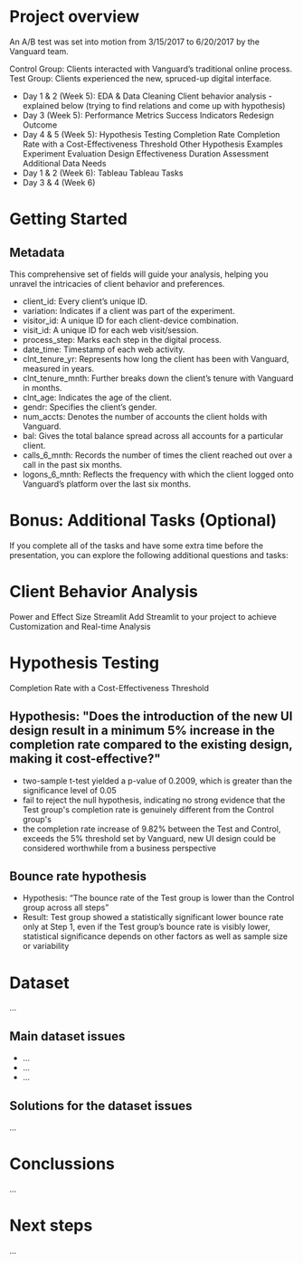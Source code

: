 # Project overview

An A/B test was set into motion from 3/15/2017 to 6/20/2017 by the Vanguard team.

Control Group: Clients interacted with Vanguard’s traditional online process.
Test Group: Clients experienced the new, spruced-up digital interface.

* Day 1 & 2 (Week 5):
EDA & Data Cleaning
Client behavior analysis - explained below (trying to find relations and come up with hypothesis)
* Day 3 (Week 5):
Performance Metrics
Success Indicators
Redesign Outcome
* Day 4 & 5 (Week 5):
Hypothesis Testing
Completion Rate
Completion Rate with a Cost-Effectiveness Threshold
Other Hypothesis Examples
Experiment Evaluation
Design Effectiveness
Duration Assessment
Additional Data Needs
* Day 1 & 2 (Week 6):
Tableau
Tableau Tasks
* Day 3 & 4 (Week 6)

# Getting Started
## Metadata
This comprehensive set of fields will guide your analysis, helping you unravel the intricacies of client behavior and preferences.

* client_id: Every client’s unique ID.
* variation: Indicates if a client was part of the experiment.
* visitor_id: A unique ID for each client-device combination.
* visit_id: A unique ID for each web visit/session.
* process_step: Marks each step in the digital process.
* date_time: Timestamp of each web activity.
* clnt_tenure_yr: Represents how long the client has been with Vanguard, measured in years.
* clnt_tenure_mnth: Further breaks down the client’s tenure with Vanguard in months.
* clnt_age: Indicates the age of the client.
* gendr: Specifies the client’s gender.
* num_accts: Denotes the number of accounts the client holds with Vanguard.
* bal: Gives the total balance spread across all accounts for a particular client.
* calls_6_mnth: Records the number of times the client reached out over a call in the past six months.
* logons_6_mnth: Reflects the frequency with which the client logged onto Vanguard’s platform over the last six months.

# Bonus: Additional Tasks (Optional)
If you complete all of the tasks and have some extra time before the presentation, you can explore the following additional questions and tasks:

# Client Behavior Analysis
Power and Effect Size
Streamlit
Add Streamlit to your project to achieve Customization and Real-time Analysis

# Hypothesis Testing
Completion Rate with a Cost-Effectiveness Threshold

## Hypothesis: "Does the introduction of the new UI design result in a minimum 5% increase in the completion rate compared to the existing design, making it cost-effective?"

* two-sample t-test yielded a p-value of 0.2009, which is greater than the significance level of 0.05
* fail to reject the null hypothesis, indicating no strong evidence that the Test group's completion rate is genuinely different from the Control group's
* the completion rate increase of 9.82% between the Test and Control, exceeds the 5% threshold set by Vanguard, new UI design could be considered worthwhile from a business perspective

## Bounce rate hypothesis
* Hypothesis: “The bounce rate of the Test group is lower than the Control group across all steps”
* Result: Test group showed a statistically significant lower bounce rate only at Step 1, even if the Test group’s bounce rate is visibly lower, statistical significance depends on other factors as well as sample size or variability

# Dataset 
...

## Main dataset issues

- ...
- ...
- ...

## Solutions for the dataset issues
...

# Conclussions
...

# Next steps
...
